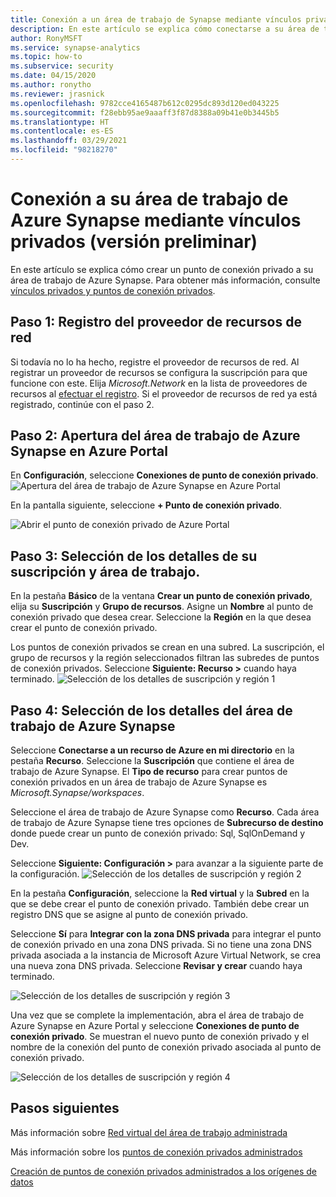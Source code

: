 ```yaml
---
title: Conexión a un área de trabajo de Synapse mediante vínculos privados
description: En este artículo se explica cómo conectarse a su área de trabajo de Azure Synapse mediante vínculos privados.
author: RonyMSFT
ms.service: synapse-analytics
ms.topic: how-to
ms.subservice: security
ms.date: 04/15/2020
ms.author: ronytho
ms.reviewer: jrasnick
ms.openlocfilehash: 9782cce4165487b612c0295dc893d120ed043225
ms.sourcegitcommit: f28ebb95ae9aaaff3f87d8388a09b41e0b3445b5
ms.translationtype: HT
ms.contentlocale: es-ES
ms.lasthandoff: 03/29/2021
ms.locfileid: "98218270"
---
```

# <a name="connect-to-your-azure-synapse-workspace-using-private-links"></a>Conexión a su área de trabajo de Azure Synapse mediante vínculos privados (versión preliminar)

En este artículo se explica cómo crear un punto de conexión privado a su área de trabajo de Azure Synapse. Para obtener más información, consulte [vínculos privados y puntos de conexión privados](../../private-link/index.yml).

## <a name="step-1-register-network-resource-provider"></a>Paso 1: Registro del proveedor de recursos de red

Si todavía no lo ha hecho, registre el proveedor de recursos de red. Al registrar un proveedor de recursos se configura la suscripción para que funcione con este. Elija *Microsoft.Network* en la lista de proveedores de recursos al [efectuar el registro](../../azure-resource-manager/management/resource-providers-and-types.md). Si el proveedor de recursos de red ya está registrado, continúe con el paso 2.

## <a name="step-2-open-your-azure-synapse-workspace-in-azure-portal"></a>Paso 2: Apertura del área de trabajo de Azure Synapse en Azure Portal

En **Configuración**, seleccione **Conexiones de punto de conexión privado**. 
![Apertura del área de trabajo de Azure Synapse en Azure Portal](./media/how-to-connect-to-workspace-with-private-links/private-endpoint-1.png)

En la pantalla siguiente, seleccione **+ Punto de conexión privado**.

![Abrir el punto de conexión privado de Azure Portal](./media/how-to-connect-to-workspace-with-private-links/private-endpoint-1a.png)

## <a name="step-3-select-your-subscription-and-region-details"></a>Paso 3: Selección de los detalles de su suscripción y área de trabajo.

En la pestaña **Básico** de la ventana **Crear un punto de conexión privado**, elija su **Suscripción** y **Grupo de recursos**. Asigne un **Nombre** al punto de conexión privado que desea crear. Seleccione la **Región** en la que desea crear el punto de conexión privado.

Los puntos de conexión privados se crean en una subred. La suscripción, el grupo de recursos y la región seleccionados filtran las subredes de puntos de conexión privados. Seleccione **Siguiente: Recurso >** cuando haya terminado.
![Selección de los detalles de suscripción y región 1](./media/how-to-connect-to-workspace-with-private-links/private-endpoint-2.png)

## <a name="step-4-select-your-azure-synapse-workspace-details"></a>Paso 4: Selección de los detalles del área de trabajo de Azure Synapse

Seleccione **Conectarse a un recurso de Azure en mi directorio** en la pestaña **Recurso**. Seleccione la **Suscripción** que contiene el área de trabajo de Azure Synapse. El **Tipo de recurso** para crear puntos de conexión privados en un área de trabajo de Azure Synapse es *Microsoft.Synapse/workspaces*.

Seleccione el área de trabajo de Azure Synapse como **Recurso**. Cada área de trabajo de Azure Synapse tiene tres opciones de **Subrecurso de destino** donde puede crear un punto de conexión privado: Sql, SqlOnDemand y Dev.

Seleccione **Siguiente: Configuración >** para avanzar a la siguiente parte de la configuración.
![Selección de los detalles de suscripción y región 2](./media/how-to-connect-to-workspace-with-private-links/private-endpoint-3.png)

En la pestaña **Configuración**, seleccione la **Red virtual** y la **Subred** en la que se debe crear el punto de conexión privado. También debe crear un registro DNS que se asigne al punto de conexión privado.

Seleccione **Sí** para **Integrar con la zona DNS privada** para integrar el punto de conexión privado en una zona DNS privada. Si no tiene una zona DNS privada asociada a la instancia de Microsoft Azure Virtual Network, se crea una nueva zona DNS privada. Seleccione **Revisar y crear** cuando haya terminado.

![Selección de los detalles de suscripción y región 3](./media/how-to-connect-to-workspace-with-private-links/private-endpoint-4.png)

Una vez que se complete la implementación, abra el área de trabajo de Azure Synapse en Azure Portal y seleccione **Conexiones de punto de conexión privado**. Se muestran el nuevo punto de conexión privado y el nombre de la conexión del punto de conexión privado asociada al punto de conexión privado.

![Selección de los detalles de suscripción y región 4](./media/how-to-connect-to-workspace-with-private-links/private-endpoint-5.png)

## <a name="next-steps"></a>Pasos siguientes

Más información sobre [Red virtual del área de trabajo administrada](./synapse-workspace-managed-vnet.md)

Más información sobre los [puntos de conexión privados administrados](./synapse-workspace-managed-private-endpoints.md)

[Creación de puntos de conexión privados administrados a los orígenes de datos](./how-to-create-managed-private-endpoints.md)